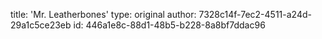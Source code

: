 title: 'Mr. Leatherbones'
type: original
author: 7328c14f-7ec2-4511-a24d-29a1c5ce23eb
id: 446a1e8c-88d1-48b5-b228-8a8bf7ddac96
